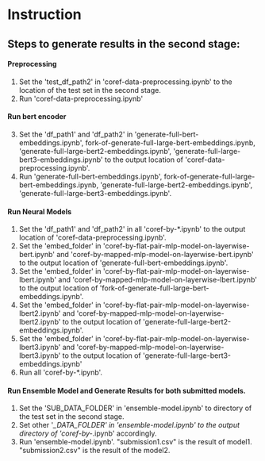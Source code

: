# Instruction

## Steps to generate results in the second stage:

#### Preprocessing
1. Set the 'test_df_path2' in 'coref-data-preprocessing.ipynb' to the location of the test set in the second stage.
2. Run 'coref-data-preprocessing.ipynb'

#### Run bert encoder
3. Set the 'df_path1' and 'df_path2' in 'generate-full-bert-embeddings.ipynb', fork-of-generate-full-large-bert-embeddings.ipynb, 'generate-full-large-bert2-embeddings.ipynb', 'generate-full-large-bert3-embeddings.ipynb' to the output location of 'coref-data-preprocessing.ipynb'.
4. Run 'generate-full-bert-embeddings.ipynb', fork-of-generate-full-large-bert-embeddings.ipynb, 'generate-full-large-bert2-embeddings.ipynb', 'generate-full-large-bert3-embeddings.ipynb'.

#### Run Neural Models
1. Set the 'df_path1' and 'df_path2' in all 'coref-by-*.ipynb' to the output location of 'coref-data-preprocessing.ipynb'.
2. Set the 'embed_folder' in 'coref-by-flat-pair-mlp-model-on-layerwise-bert.ipynb' and 'coref-by-mapped-mlp-model-on-layerwise-bert.ipynb' to the output location of 'generate-full-bert-embeddings.ipynb'.
3. Set the 'embed_folder' in 'coref-by-flat-pair-mlp-model-on-layerwise-lbert.ipynb' and 'coref-by-mapped-mlp-model-on-layerwise-lbert.ipynb' to the output location of 'fork-of-generate-full-large-bert-embeddings.ipynb'.
4. Set the 'embed_folder' in 'coref-by-flat-pair-mlp-model-on-layerwise-lbert2.ipynb' and 'coref-by-mapped-mlp-model-on-layerwise-lbert2.ipynb' to the output location of 'generate-full-large-bert2-embeddings.ipynb'.
5. Set the 'embed_folder' in 'coref-by-flat-pair-mlp-model-on-layerwise-lbert3.ipynb' and 'coref-by-mapped-mlp-model-on-layerwise-lbert3.ipynb' to the output location of 'generate-full-large-bert3-embeddings.ipynb'
6. Run all 'coref-by-*.ipynb'.

#### Run Ensemble Model and Generate Results for both submitted models.
1. Set the 'SUB_DATA_FOLDER' in 'ensemble-model.ipynb' to directory of the test set in the second stage.
2. Set other '*_DATA_FOLDER' in 'ensemble-model.ipynb' to the output directory of 'coref-by-*.ipynb' accordingly.
3. Run 'ensemble-model.ipynb'. "submission1.csv" is the result of model1. "submission2.csv" is the result of the model2.